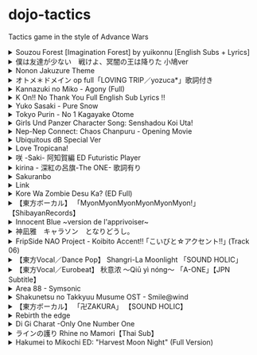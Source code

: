 # dojo-tactics
Tactics game in the style of Advance Wars

<details>
  <summary>Souzou Forest [Imagination Forest] by yuikonnu [English Subs + Lyrics]</summary>
  <a href="http://www.youtube.com/watch?feature=player_embedded&v=464GdAc1vmc" 
  target="_blank"><img src="http://img.youtube.com/vi/464GdAc1vmc/0.jpg" 
  alt="Souzou Forest [Imagination Forest] by yuikonnu [English Subs + Lyrics]" width="240" height="180" border="10" /></a>
</details>

<details>
  <summary>僕は友達が少ない　戦けよ、冥闇の王は降りた 小鳩ver</summary>
  <a href="http://www.youtube.com/watch?feature=player_embedded&v=7hSAC5PlJUc" 
  target="_blank"><img src="http://img.youtube.com/vi/7hSAC5PlJUc/0.jpg" 
  alt="僕は友達が少ない　戦けよ、冥闇の王は降りた 小鳩ver" width="240" height="180" border="10" /></a>
</details>

<details>
  <summary>Nonon Jakuzure Theme</summary>
  <a href="http://www.youtube.com/watch?feature=player_embedded&v=gDvq9USBbUA" 
  target="_blank"><img src="http://img.youtube.com/vi/gDvq9USBbUA/0.jpg" 
  alt="Nonon Jakuzure Theme" width="240" height="180" border="10" /></a>
</details>

<details>
  <summary>オトメ＊ドメイン op full「LOVING TRIP／yozuca*」歌詞付き</summary>
  <a href="http://www.youtube.com/watch?feature=player_embedded&v=ZQJv5vt4-Mw" 
  target="_blank"><img src="http://img.youtube.com/vi/ZQJv5vt4-Mw/0.jpg" 
  alt="オトメ＊ドメイン op full「LOVING TRIP／yozuca*」歌詞付き" width="240" height="180" border="10" /></a>
</details>

<details>
  <summary>Kannazuki no Miko - Agony (Full)</summary>
  <a href="http://www.youtube.com/watch?feature=player_embedded&v=ujnZMSrCZT8" 
  target="_blank"><img src="http://img.youtube.com/vi/ujnZMSrCZT8/0.jpg" 
  alt="Kannazuki no Miko - Agony (Full)" width="240" height="180" border="10" /></a>
</details>

<details>
  <summary>K On!! No Thank You Full English Sub Lyrics !!</summary>
  <a href="http://www.youtube.com/watch?feature=player_embedded&v=U06rb6x6Mi0" 
  target="_blank"><img src="http://img.youtube.com/vi/U06rb6x6Mi0/0.jpg" 
  alt="K On!! No Thank You Full English Sub Lyrics !!" width="240" height="180" border="10" /></a>
</details>

<details>
  <summary>Yuko Sasaki - Pure Snow</summary>
  <a href="http://www.youtube.com/watch?feature=player_embedded&v=K4fwo7w4AoM" 
  target="_blank"><img src="http://img.youtube.com/vi/K4fwo7w4AoM/0.jpg" 
  alt="Yuko Sasaki - Pure Snow" width="240" height="180" border="10" /></a>
</details>

<details>
  <summary>Tokyo Purin - No 1 Kagayake Otome</summary>
  <a href="http://www.youtube.com/watch?feature=player_embedded&v=ZFRJMemEs30" 
  target="_blank"><img src="http://img.youtube.com/vi/ZFRJMemEs30/0.jpg" 
  alt="Tokyo Purin - No 1 Kagayake Otome" width="240" height="180" border="10" /></a>
</details>

<details>
  <summary>Girls Und Panzer Character Song: Senshadou Koi Uta!</summary>
  <a href="http://www.youtube.com/watch?feature=player_embedded&v=w3TMUxz3aEQ" 
  target="_blank"><img src="http://img.youtube.com/vi/w3TMUxz3aEQ/0.jpg" 
  alt="Girls Und Panzer Character Song: Senshadou Koi Uta!" width="240" height="180" border="10" /></a>
</details>

<details>
  <summary>Nep-Nep Connect: Chaos Chanpuru - Opening Movie</summary>
  <a href="http://www.youtube.com/watch?feature=player_embedded&v=W9kVf43Ye_s" 
  target="_blank"><img src="http://img.youtube.com/vi/W9kVf43Ye_s/0.jpg" 
  alt="Nep-Nep Connect: Chaos Chanpuru - Opening Movie" width="240" height="180" border="10" /></a>
</details>

<details>
  <summary>Ubiquitous dB Special Ver</summary>
  <a href="http://www.youtube.com/watch?feature=player_embedded&v=8JEtkhaICXU" 
  target="_blank"><img src="http://img.youtube.com/vi/8JEtkhaICXU/0.jpg" 
  alt="Ubiquitous dB Special Ver" width="240" height="180" border="10" /></a>
</details>

<details>
  <summary>Love Tropicana!</summary>
  <a href="http://www.youtube.com/watch?feature=player_embedded&v=03rS2MigFYY" 
  target="_blank"><img src="http://img.youtube.com/vi/03rS2MigFYY/0.jpg" 
  alt="Love Tropicana!" width="240" height="180" border="10" /></a>
</details>

<details>
  <summary>咲 -Saki- 阿知賀編 ED Futuristic Player</summary>
  <a href="http://www.youtube.com/watch?feature=player_embedded&v=60JHa4lKFyI" 
  target="_blank"><img src="http://img.youtube.com/vi/60JHa4lKFyI/0.jpg" 
  alt="咲 -Saki- 阿知賀編 ED Futuristic Player" width="240" height="180" border="10" /></a>
</details>

<details>
  <summary>kirina - 深紅の呂旗-The ONE- 歌詞有り</summary>
  <a href="http://www.youtube.com/watch?feature=player_embedded&v=cXzvAuo6tLM" 
  target="_blank"><img src="http://img.youtube.com/vi/cXzvAuo6tLM/0.jpg" 
  alt="kirina - 深紅の呂旗-The ONE- 歌詞有り" width="240" height="180" border="10" /></a>
</details>

<details>
  <summary>Sakuranbo</summary>
  <a href="http://www.youtube.com/watch?feature=player_embedded&v=afWTH9rv6zs" 
  target="_blank"><img src="http://img.youtube.com/vi/afWTH9rv6zs/0.jpg" 
  alt="Sakuranbo" width="240" height="180" border="10" /></a>
</details>

<details>
  <summary>Link</summary>
  <a href="http://www.youtube.com/watch?feature=player_embedded&v=DM8jPqfriHw" 
  target="_blank"><img src="http://img.youtube.com/vi/DM8jPqfriHw/0.jpg" 
  alt="Link" width="240" height="180" border="10" /></a>
</details>

<details>
  <summary>Kore Wa Zombie Desu Ka? (ED Full)</summary>
  <a href="http://www.youtube.com/watch?feature=player_embedded&v=DyYZZZzpyqo" 
  target="_blank"><img src="http://img.youtube.com/vi/DyYZZZzpyqo/0.jpg" 
  alt="Kore Wa Zombie Desu Ka? (ED Full)" width="240" height="180" border="10" /></a>
</details>

<details>
  <summary>【東方ボーカル】 「MyonMyonMyonMyonMyonMyon!」 【ShibayanRecords】</summary>
  <a href="http://www.youtube.com/watch?feature=player_embedded&v=2de2MHIzNbg" 
  target="_blank"><img src="http://img.youtube.com/vi/2de2MHIzNbg/0.jpg" 
  alt="【東方ボーカル】 「MyonMyonMyonMyonMyonMyon!」 【ShibayanRecords】" width="240" height="180" border="10" /></a>
</details>

<details>
  <summary>Innocent Blue ~version de l'apprivoiser~</summary>
  <a href="http://www.youtube.com/watch?feature=player_embedded&v=aqRjr2EXPoM" 
  target="_blank"><img src="http://img.youtube.com/vi/aqRjr2EXPoM/0.jpg" 
  alt="Innocent Blue ~version de l'apprivoiser~" width="240" height="180" border="10" /></a>
</details>

<details>
  <summary>神凪雅　キャラソン　となりどうし。</summary>
  <a href="http://www.youtube.com/watch?feature=player_embedded&v=TThNyKusPNc" 
  target="_blank"><img src="http://img.youtube.com/vi/TThNyKusPNc/0.jpg" 
  alt="神凪雅　キャラソン　となりどうし。" width="240" height="180" border="10" /></a>
</details>

<details>
  <summary>FripSide NAO Project - Koibito Accent!! ｢こいびと☆アクセント!!｣ (Track 06)</summary>
  <a href="http://www.youtube.com/watch?feature=player_embedded&v=rHsedChZPeo" 
  target="_blank"><img src="http://img.youtube.com/vi/rHsedChZPeo/0.jpg" 
  alt="FripSide NAO Project - Koibito Accent!! ｢こいびと☆アクセント!!｣ (Track 06)" width="240" height="180" border="10" /></a>
</details>

<details>
  <summary>【東方Vocal／Dance Pop】 Shangri-La Moonlight 「SOUND HOLIC」</summary>
  <a href="http://www.youtube.com/watch?feature=player_embedded&v=FKxZ164vZXc" 
  target="_blank"><img src="http://img.youtube.com/vi/FKxZ164vZXc/0.jpg" 
  alt="【東方Vocal／Dance Pop】 Shangri-La Moonlight 「SOUND HOLIC」" width="240" height="180" border="10" /></a>
</details>

<details>
  <summary>【東方Vocal／Eurobeat】 秋意浓 〜Qiū yì nóng〜 「A-ONE」【JPN Subtitle】</summary>
  <a href="http://www.youtube.com/watch?feature=player_embedded&v=C-iSc7RxSRk" 
  target="_blank"><img src="http://img.youtube.com/vi/C-iSc7RxSRk/0.jpg" 
  alt="【東方Vocal／Eurobeat】 秋意浓 〜Qiū yì nóng〜 「A-ONE」【JPN Subtitle】" width="240" height="180" border="10" /></a>
</details>

<details>
  <summary>Area 88 - Symsonic</summary>
  <a href="http://www.youtube.com/watch?feature=player_embedded&v=OvVsBET6T-0" 
  target="_blank"><img src="http://img.youtube.com/vi/OvVsBET6T-0/0.jpg" 
  alt="Area 88 - Symsonic" width="240" height="180" border="10" /></a>
</details>

<details>
  <summary>Shakunetsu no Takkyuu Musume OST - Smile@wind</summary>
  <a href="http://www.youtube.com/watch?feature=player_embedded&v=ITtIBqWuBI0" 
  target="_blank"><img src="http://img.youtube.com/vi/ITtIBqWuBI0/0.jpg" 
  alt="Shakunetsu no Takkyuu Musume OST - Smile@wind" width="240" height="180" border="10" /></a>
</details>

<details>
  <summary>【東方ボーカル】 「卍ZAKURA」 【SOUND HOLIC】</summary>
  <a href="http://www.youtube.com/watch?feature=player_embedded&v=N-bnqt4WHHs" 
  target="_blank"><img src="http://img.youtube.com/vi/N-bnqt4WHHs/0.jpg" 
  alt="【東方ボーカル】 「卍ZAKURA」 【SOUND HOLIC】" width="240" height="180" border="10" /></a>
</details>

<details>
  <summary>Rebirth the edge</summary>
  <a href="http://www.youtube.com/watch?feature=player_embedded&v=tj_2y22KB44" 
  target="_blank"><img src="http://img.youtube.com/vi/tj_2y22KB44/0.jpg" 
  alt="Rebirth the edge" width="240" height="180" border="10" /></a>
</details>

<details>
  <summary>Di Gi Charat -Only One Number One</summary>
  <a href="http://www.youtube.com/watch?feature=player_embedded&v=9LIUCDsNSkE" 
  target="_blank"><img src="http://img.youtube.com/vi/9LIUCDsNSkE/0.jpg" 
  alt="Di Gi Charat -Only One Number One" width="240" height="180" border="10" /></a>
</details>

<details>
  <summary>ラインの護り Rhine no Mamori【Thai Sub】</summary>
  <a href="http://www.youtube.com/watch?feature=player_embedded&v=GqMi6cPQKog" 
  target="_blank"><img src="http://img.youtube.com/vi/GqMi6cPQKog/0.jpg" 
  alt="ラインの護り Rhine no Mamori【Thai Sub】" width="240" height="180" border="10" /></a>
</details>

<details>
  <summary>Hakumei to Mikochi ED: "Harvest Moon Night" (Full Version)</summary>
  <a href="http://www.youtube.com/watch?feature=player_embedded&v=XboWW0eNZ4s" 
  target="_blank"><img src="http://img.youtube.com/vi/XboWW0eNZ4s/0.jpg" 
  alt="Hakumei to Mikochi ED: "Harvest Moon Night" (Full Version)" width="240" height="180" border="10" /></a>
</details>
